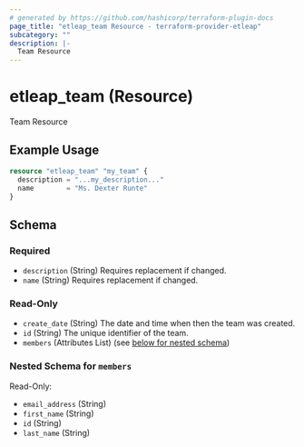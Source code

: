 ```yaml
---
# generated by https://github.com/hashicorp/terraform-plugin-docs
page_title: "etleap_team Resource - terraform-provider-etleap"
subcategory: ""
description: |-
  Team Resource
---
```


# etleap_team (Resource)

Team Resource

## Example Usage

```terraform
resource "etleap_team" "my_team" {
  description = "...my_description..."
  name        = "Ms. Dexter Runte"
}
```

<!-- schema generated by tfplugindocs -->
## Schema

### Required

- `description` (String) Requires replacement if changed.
- `name` (String) Requires replacement if changed.

### Read-Only

- `create_date` (String) The date and time when then the team was created.
- `id` (String) The unique identifier of the team.
- `members` (Attributes List) (see [below for nested schema](#nestedatt--members))

<a id="nestedatt--members"></a>
### Nested Schema for `members`

Read-Only:

- `email_address` (String)
- `first_name` (String)
- `id` (String)
- `last_name` (String)


